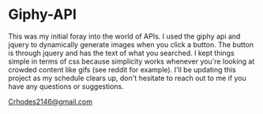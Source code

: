 # Giphy-API

This was my initial foray into the world of APIs. I used the giphy api and jquery to dynamically generate images when you click a button. The button is through jquery and has the text of what you searched. I kept things simple in terms of css because simplicity works whenever you're looking at crowded content like gifs (see reddit for example). I'll be updating this project as my schedule clears up, don't hesitate to reach out to me if you have any questions or suggestions. 

Crhodes2146@gmail.com
